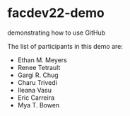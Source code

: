 # facdev22-demo

demonstrating how to use GitHub

The list of participants in this demo are:

- Ethan M. Meyers
- Renee Tetrault
- Gargi R. Chug
- Charu Trivedi
- Ileana Vasu
- Eric Carreira
- Mya T. Bowen